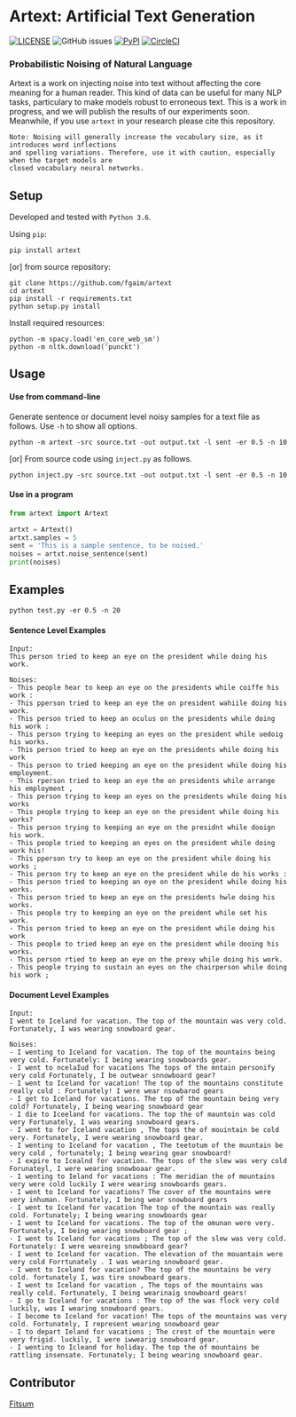 # Artext: Artificial Text Generation
[![LICENSE](https://img.shields.io/github/license/fgaim/artext.svg)](https://github.com/fgaim/artext/blob/master/LICENSE)
![GitHub issues](https://img.shields.io/github/issues/fgaim/artext.svg)
[![PyPI](https://img.shields.io/pypi/v/artext.svg)](https://pypi.org/project/artext/)
[![CircleCI](https://circleci.com/gh/fgaim/artext.svg?style=shield)](https://circleci.com/gh/fgaim/artext)


### Probabilistic Noising of Natural Language

Artext is a work on injecting noise into text without affecting the core meaning for a human reader.
This kind of data can be useful for many NLP tasks, particulary to make models robust to erroneous text. 
This is a work in progress, and we will publish the results of our experiments soon.
Meanwhile, if you use `artext` in your research please cite this repository.

```
Note: Noising will generally increase the vocabulary size, as it introduces word inflections 
and spelling variations. Therefore, use it with caution, especially when the target models are
closed vocabulary neural networks.
```


## Setup

Developed and tested with `Python 3.6`.  

Using `pip`:
```
pip install artext
```

[or] from source repository:
```
git clone https://github.com/fgaim/artext
cd artext
pip install -r requirements.txt
python setup.py install
```

Install required resources:
```
python -m spacy.load('en_core_web_sm')
python -m nltk.download('punckt')
```


## Usage

#### Use from command-line
Generate sentence or document level noisy samples for a text file as follows.
Use `-h` to show all options.
```
python -m artext -src source.txt -out output.txt -l sent -er 0.5 -n 10
```

[or] From source code using `inject.py` as follows.
```
python inject.py -src source.txt -out output.txt -l sent -er 0.5 -n 10
```

#### Use in a program
```python
from artext import Artext

artxt = Artext()
artxt.samples = 5
sent = 'This is a sample sentence, to be noised.'
noises = artxt.noise_sentence(sent)
print(noises)
```

## Examples


```
python test.py -er 0.5 -n 20
```

#### Sentence Level Examples
```
Input:
This person tried to keep an eye on the president while doing his work.

Noises:
- This people hear to keep an eye on the presidents while coiffe his work :
- This pperson tried to keep an eye the on president wahiile doing his work.
- This person tried to keep an oculus on the presidents while doing his work :
- This person trying to keeping an eyes on the president while uedoig his works.
- This person tried to keep an eye on the presidents while doing his work
- This person to tried keeping an eye on the president while doing his employment.
- This rperson tried to keep an eye the on presidents while arrange his employment ,
- This person trying to keep an eyes on the presidents while doing his works
- This people trying to keep an eye on the president while doing his works?
- This person trying to keeping an eye on the presidnt while dooign his work.
- This people tried to keeping an eyes on the president while doing work his!
- This pperson try to keep an eye on the president while doing his works ;
- This person try to keep an eye on the president while do his works :
- This person tried to keeping an eye on the president while doing his works.
- This person tried to keep an eye on the presidents hwle doing his works.
- This people try to keeping an eye on the preident while set his work.
- This person tried to keep an eye on the president while doing his work
- This people to tried keep an eye on the president while dooing his works.
- This person rtied to keep an eye on the prexy while doing his work.
- This people trying to sustain an eyes on the chairperson while doing his work ;
```


#### Document Level Examples
```
Input:
I went to Iceland for vacation. The top of the mountain was very cold. Fortunately, I was wearing snowboard gear.

Noises:
- I wenting to Iceland for vacation. The top of the mountains being very cold. Fortunately: I being wearing snowboards gear.
- I went to ncelaIud for vacations The tops of the mntain personify very cold Fortunately, I be outwear snnowboard gear?
- I went to Iceland for vacation! The top of the mountains constitute really cold : Fortunately! I were wear nsowbarod gears
- I get to Iceland for vacations. The top of the mountain being very cold? Fortunately, I being wearing snowboard gear
- I die to Iceeland for vacations. The top the of mauntoin was cold very Fortunately, I was wearing snowboard gears.
- I went to for Iceland vacation , The tops the of mouintain be cold very. Fortunately, I were wearing snowboard gear.
- I wenting to Iceland for vacation , The teetotum of the muuntain be very cold , fortunately; I being wearing gear snowboard!
- I expire to Icealnd for vacation. The tops of the slew was very cold Forunateyl, I were wearing snowboaar gear.
- I wenting to Ieland for vacations : The meridian the of mountains very were cold luckily I were wearing snowboards gears.
- I went to Iceland for vacations? The cover of the mountains were very inhuman. Fortunately, I being wear snowboard gears
- I went to Iceland for vacation The top of the mountain was really cold. Fortunately; I being wearing snowboards gear
- I went to Iceland for vacations. The top of the omunan were very. Fortunately, I being wearing snowboard gear ;
- I went to Iceland for vacations ; The top of the slew was very cold. Fortunately: I were weareing snowbboard gear?
- I went to Iceland for vacation. The elevation of the mouantain were very cold Forrtunately . I was wearing snowboard gear.
- I went to Iceland for vacation? The top of the mountains be very cold. fortunately I, was tire snowboard gears.
- I went to Iceland for vacation , The tops of the mountains was really cold. Fortunately, I being wearinaig snowboard gears!
- I go to Iceland for vacations : The top of the was flock very cold luckily, was I wearing snowboard gears.
- I become to Iceland for vacation! The tops of the mountains was very cold. Fortunately, I represent wearing snowboard gear
- I to depart Ieland for vacations ; The crest of the mountain were very frigid. luckily, I were iwwearig snowboard gear.
- I wenting to Icleand for holiday. The top the of mountains be rattling insensate. Fortunately; I being wearing snowboard gear.
```

## Contributor

[Fitsum](http://nlp.kaist.ac.kr/~fgaim)
